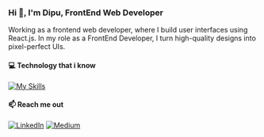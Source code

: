 ### Hi 👋, I'm Dipu, FrontEnd Web Developer

Working as a frontend web developer, where I build user interfaces using React.js. In my role as a FrontEnd Developer, I turn high-quality designs into pixel-perfect UIs.

#### 💻 Technology that i know
[![My Skills](https://skillicons.dev/icons?i=react,js,tailwind,html,css,express,mongodb,firebase,materialui,bootstrap&perline=3)](https://skillicons.dev)

#### 📫 Reach me out
[![LinkedIn](https://skillicons.dev/icons?i=linkedin)](https://linkedin.com/in/taibislamdipu)
[![Medium](https://skillicons.dev/icons?i=medium)](https://medium.com/@taibislamdipu)


